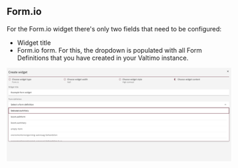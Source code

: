 ## Form.io

For the Form.io widget there's only two fields that need to be configured:

- Widget title
- Form.io form. For this, the dropdown is populated with all Form Definitions that you have created in your Valtimo instance.

![Example Form.io](../../img/formio.png)
